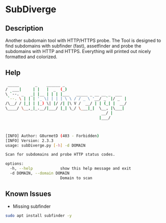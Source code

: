 # SubDiverge

## Description
Another subdomain tool with HTTP/HTTPS probe. The Tool is designed to find subdomains with subfinder (fast), assetfinder and probe the subdomains with HTTP and HTTPS. Everything will printed out nicely formatted and colorized.

## Help
```bash
 _____       _    ______ _                          
/  ___|     | |   |  _  (_)                         
\ `--. _   _| |__ | | | |___   _____ _ __ __ _  ___ 
 `--. \ | | | '_ \| | | | \ \ / / _ \ '__/ _` |/ _  |
/\__/ / |_| | |_) \| |/ /| |\ V /  __/ | | (_| |  __/
\____/ \__,_|_.__/|___/ |_| \_/ \___|_|  \__, |\___|
                                          __/ |     
                                         |___/      



[INFO] Author: G0urmetD (403 - Forbidden)
[INFO] Version: 2.3.3
usage: subDiverge.py [-h] -d DOMAIN

Scan for subdomains and probe HTTP status codes.

options:
  -h, --help            show this help message and exit
  -d DOMAIN, --domain DOMAIN
                        Domain to scan

```

## Known Issues
- Missing subfinder
```bash
sudo apt install subfinder -y
```
